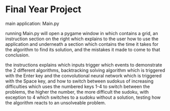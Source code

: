 # Final Year Project

main application: Main.py

running Main.py will open a pygame window in which contains a grid, an instruction section on the right which explains to the user how to use the application and underneath a section which contains the time it takes for the algorithm to find its solution, and the mistakes it made to come to that conclusion.

the instructions explains which inputs trigger which events to demonstrate the 2 different algorithms, backtracking solving algorithm which is triggered with the Enter key and the convolutional neural network which is triggered with the Space key, and how to switch between sudokus of increasing difficulties which uses the numbered keys 1-4 to switch between the problems, the higher the number, the more difficult the sudoku, with exception to 4 which switches to a sudoku without a solution, testing how the algorithm reacts to an unsolveable problem.